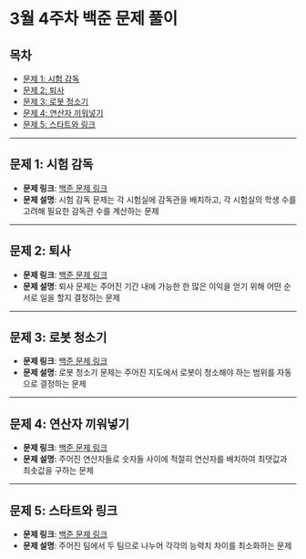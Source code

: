 # 3월 4주차 백준 문제 풀이

## 목차
- [문제 1: 시험 감독](#문제-1-시험-감독)
- [문제 2: 퇴사](#문제-2-퇴사)
- [문제 3: 로봇 청소기](#문제-3-로봇-청소기)
- [문제 4: 연산자 끼워넣기](#문제-4-연산자-끼워넣기)
- [문제 5: 스타트와 링크](#문제-5-스타트와-링크)

---

## 문제 1: 시험 감독
- **문제 링크**: [백준 문제 링크](https://www.acmicpc.net/problem/13458)
- **문제 설명**: 
  시험 감독 문제는 각 시험실에 감독관을 배치하고, 각 시험실의 학생 수를 고려해 필요한 감독관 수를 계산하는 문제

---

## 문제 2: 퇴사
- **문제 링크**: [백준 문제 링크](https://www.acmicpc.net/problem/14501)
- **문제 설명**: 
  퇴사 문제는 주어진 기간 내에 가능한 한 많은 이익을 얻기 위해 어떤 순서로 일을 할지 결정하는 문제

---

## 문제 3: 로봇 청소기
- **문제 링크**: [백준 문제 링크](https://www.acmicpc.net/problem/14503)
- **문제 설명**: 
  로봇 청소기 문제는 주어진 지도에서 로봇이 청소해야 하는 범위를 자동으로 결정하는 문제
---

## 문제 4: 연산자 끼워넣기
- **문제 링크**: [백준 문제 링크](https://www.acmicpc.net/problem/14888)
- **문제 설명**: 
  주어진 연산자들로 숫자들 사이에 적절히 연산자를 배치하여 최댓값과 최솟값을 구하는 문제

---

## 문제 5: 스타트와 링크
- **문제 링크**: [백준 문제 링크](https://www.acmicpc.net/problem/14889)
- **문제 설명**: 
  주어진 팀에서 두 팀으로 나누어 각각의 능력치 차이를 최소화하는 문제